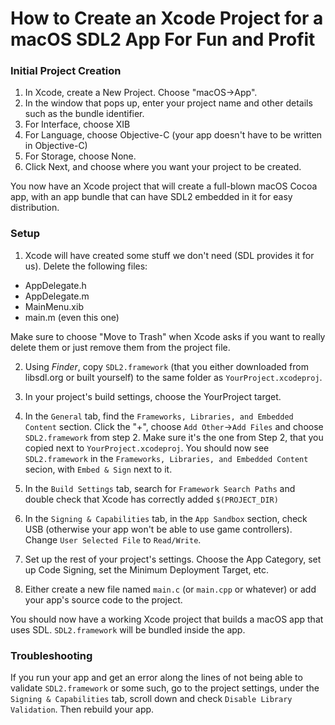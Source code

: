 # How to Create an Xcode Project for a macOS SDL2 App For Fun and Profit #

### Initial Project Creation ###

1. In Xcode, create a New Project. Choose "macOS->App".
2. In the window that pops up, enter your project name and other details such as the bundle identifier.
3. For Interface, choose XIB
4. For Language, choose Objective-C (your app doesn't have to be written in Objective-C)
5. For Storage, choose None.
6. Click Next, and choose where you want your project to be created.

You now have an Xcode project that will create a full-blown macOS Cocoa app, with an app bundle that can have SDL2 embedded in it for easy distribution.

### Setup ###

1. Xcode will have created some stuff we don't need (SDL provides it for us). Delete the following files:
* AppDelegate.h
* AppDelegate.m
* MainMenu.xib
* main.m (even this one)

Make sure to choose "Move to Trash" when Xcode asks if you want to really delete them or just remove them from the project file.

2. Using *Finder*, copy `SDL2.framework` (that you either downloaded from libsdl.org or built yourself) to the same folder as `YourProject.xcodeproj`.

3. In your project's build settings, choose the YourProject target.

4. In the `General` tab, find the `Frameworks, Libraries, and Embedded Content` section. Click the "+", choose `Add Other`->`Add Files` and choose `SDL2.framework` from step 2. Make sure it's the one from Step 2, that you copied next to `YourProject.xcodeproj`. You should now see `SDL2.framework` in the `Frameworks, Libraries, and Embedded Content` secion, with `Embed & Sign` next to it.

5. In the `Build Settings` tab, search for `Framework Search Paths` and double check that Xcode has correctly added `$(PROJECT_DIR)`

6. In the `Signing & Capabilities` tab, in the `App Sandbox` section, check USB (otherwise your app won't be able to use game controllers). Change `User Selected File` to `Read/Write`.

7. Set up the rest of your project's settings. Choose the App Category, set up Code Signing, set the Minimum Deployment Target, etc.

8. Either create a new file named `main.c` (or `main.cpp` or whatever) or add your app's source code to the project.

You should now have a working Xcode project that builds a macOS app that uses SDL. `SDL2.framework` will be bundled inside the app.

### Troubleshooting ###

If you run your app and get an error along the lines of not being able to validate `SDL2.framework` or some such, go to the project settings, under the `Signing & Capabilities` tab, scroll down and check `Disable Library Validation`. Then rebuild your app.
